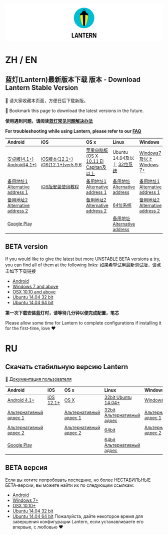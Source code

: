 ![cover page](cover_page.png)
# ZH / EN
## 蓝灯(Lantern)最新版本下载 版本 - Download Lantern Stable Version

📌 请大家收藏本页面，方便日后下载新版。

📌 Bookmark this page to download the latest versions in the future.

**使用遇到问题，请阅读[蓝灯常见问题解决办法](https://github.com/getlantern/lantern/wiki)** 

**For troubleshooting while using Lantern, please refer to our [FAQ](https://github.com/getlantern/lantern/wiki)** 

<!-- 
### Windows
- [Windows7及以上 Windows 7+](https://gitlab.com/getlantern/lantern-binaries-mirror/-/raw/master/lantern-installer.exe)      
- [备用地址1 Alternative address 1](https://s3.amazonaws.com/lantern/lantern-installer.exe)  
- [备用地址2 Alternative address 2](https://github.com/getlantern/lantern-binaries/raw/master/lantern-installer.exe)  
### Android
- [安卓版(4.1+) Android(4.1+)](https://gitlab.com/getlantern/lantern-binaries-mirror/-/raw/master/lantern-installer.apk)      
- [备用地址1 Alternative address 1](https://s3.amazonaws.com/lantern/lantern-installer.apk)  
- [备用地址2 Alternative address 2](https://github.com/getlantern/lantern-binaries/raw/master/lantern-installer.apk)  
- [Google Play](https://play.google.com/store/apps/details?id=org.getlantern.lantern) 

### iOS
- [iOS版本(12.1+) iOS(12.1+)ver5.9.6](https://apps.apple.com/app/id1457872372?l=zh_cn) 
- [iOS版安装使用教程](https://github.com/getlantern/lantern/wiki/%E8%93%9D%E7%81%AFiOS%E5%AE%89%E8%A3%85%E4%BD%BF%E7%94%A8%E6%95%99%E7%A8%8B)

### OS X
- [苹果电脑版(OS X 10.11 El Capitan及以上](https://gitlab.com/getlantern/lantern-binaries-mirror/-/raw/master/lantern-installer.dmg)      
- [备用地址1 Alternative address 1](https://s3.amazonaws.com/lantern/lantern-installer.dmg)  
- [备用地址2 Alternative address 2](https://github.com/getlantern/lantern-binaries/raw/master/lantern-installer.dmg) 

### Linux
- Ubuntu 14.04及以上 [32位系统](https://github.com/getlantern/lantern-binaries/raw/master/lantern-installer-32-bit.deb)      
- [备用地址 Alternative address](https://s3.amazonaws.com/lantern/lantern-installer-32-bit.deb)  
- [64位系统](https://github.com/getlantern/lantern-binaries/raw/master/lantern-installer-64-bit.deb)      
- [备用地址 Alternative address](https://s3.amazonaws.com/lantern/lantern-installer-64-bit.deb) -->


| Android |  iOS  | OS x | Linux | Windows |
|:------|:------|:------|:------| :------|
| [安卓版(4.1+) Android(4.1+)](https://gitlab.com/getlantern/lantern-binaries-mirror/-/raw/master/lantern-installer.apk)   | [iOS版本(12.1+) iOS(12.1+)ver5.9.6](https://apps.apple.com/app/id1457872372?l=zh_cn) | [苹果电脑版(OS X 10.11 El Capitan及以上](https://gitlab.com/getlantern/lantern-binaries-mirror/-/raw/master/lantern-installer.dmg) | Ubuntu 14.04及以上 [32位系统](https://github.com/getlantern/lantern-binaries/raw/master/lantern-installer-32-bit.deb) | [Windows7及以上 Windows 7+](https://gitlab.com/getlantern/lantern-binaries-mirror/-/raw/master/lantern-installer.exe) |
| [备用地址1 Alternative address 1](https://s3.amazonaws.com/lantern/lantern-installer.apk)    |  [iOS版安装使用教程](https://github.com/getlantern/lantern/wiki/%E8%93%9D%E7%81%AFiOS%E5%AE%89%E8%A3%85%E4%BD%BF%E7%94%A8%E6%95%99%E7%A8%8B) | [备用地址1 Alternative address 1](https://s3.amazonaws.com/lantern/lantern-installer.dmg)  |   [备用地址 Alternative address](https://s3.amazonaws.com/lantern/lantern-installer-32-bit.deb) | [备用地址1 Alternative address 1](https://s3.amazonaws.com/lantern/lantern-installer.exe)  |
| [备用地址2 Alternative address 2](https://github.com/getlantern/lantern-binaries/raw/master/lantern-installer.apk)   |  |    [备用地址2 Alternative address 2](https://github.com/getlantern/lantern-binaries/raw/master/lantern-installer.dmg) |    [64位系统](https://github.com/getlantern/lantern-binaries/raw/master/lantern-installer-64-bit.deb) | [备用地址2 Alternative address 2](https://github.com/getlantern/lantern-binaries/raw/master/lantern-installer.exe) |
| [Google Play](https://play.google.com/store/apps/details?id=org.getlantern.lantern)   |  |     |    [备用地址 Alternative address](https://s3.amazonaws.com/lantern/lantern-installer-64-bit.deb) | 



## BETA version
If you would like to give the latest but more UNSTABLE BETA versions a try, you can find all of them at the following links: 如果希望试用最新测试版，请点击如下下载链接
- [Android](https://raw.githubusercontent.com/getlantern/lantern-binaries/master/lantern-installer-preview.apk)
- [Windows 7 and above](https://raw.githubusercontent.com/getlantern/lantern-binaries/master/lantern-installer-preview.exe)
- [OSX 10.10 and above](https://raw.githubusercontent.com/getlantern/lantern-binaries/master/lantern-installer-preview.dmg)
- [Ubuntu 14.04 32 bit](https://raw.githubusercontent.com/getlantern/lantern-binaries/master/lantern-installer-preview-32-bit.deb)
- [Ubuntu 14.04 64 bit](https://raw.githubusercontent.com/getlantern/lantern-binaries/master/lantern-installer-preview-64-bit.deb)

**第一次下载安装蓝灯时，请等待几分钟以便完成配置，笔芯**

Please allow some time for Lantern to complete configurations if installing it for the first-time, love ❤️

# RU
## Скачать стабильную версию Lantern
📌  [Документация пользователя](https://github.com/getlantern/lantern/blob/kr/cleanup_plus_docs/docs/desktop_ru.pdf)

<!-- ### Android
- [Android 4.1+](https://gitlab.com/getlantern/lantern-binaries-mirror/-/raw/master/lantern-installer.apk)      
- [Альтернативный адрес 1](https://s3.amazonaws.com/lantern/lantern-installer.apk)  
- [Альтернативный адрес 2](https://github.com/getlantern/lantern-binaries/raw/master/lantern-installer.apk)  
- [Google Play](https://play.google.com/store/apps/details?id=org.getlantern.lantern) 
### Windows
- [Windows 7+](https://gitlab.com/getlantern/lantern-binaries-mirror/-/raw/master/lantern-installer.exe)  
- [Альтернативный адрес 1](https://s3.amazonaws.com/lantern/lantern-installer.exe)
- [Альтернативный адрес 2](https://github.com/getlantern/lantern-binaries/raw/master/lantern-installer.exe)
### iOS
- [iOS 12.1+](https://apps.apple.com/ru/app/%E8%93%9D%E7%81%AF-lantern-%E7%A7%92%E6%9D%80vpn/id1457872372) 
### OS X
- [OS X](https://gitlab.com/getlantern/lantern-binaries-mirror/-/raw/master/lantern-installer.dmg)      
- [Альтернативный адрес 1](https://s3.amazonaws.com/lantern/lantern-installer.dmg)  
- [Альтернативный адрес 2](https://github.com/getlantern/lantern-binaries/raw/master/lantern-installer.dmg) 
### Linux
- [32bit Ubuntu 14.04+](https://github.com/getlantern/lantern-binaries/raw/master/lantern-installer-32-bit.deb)      
- [32bit Альтернативный адрес](https://s3.amazonaws.com/lantern/lantern-installer-32-bit.deb)  
- [64bit](https://github.com/getlantern/lantern-binaries/raw/master/lantern-installer-64-bit.deb)      
- [64bit Альтернативный адрес](https://s3.amazonaws.com/lantern/lantern-installer-64-bit.deb)  -->

| Android |  iOS  | OS x | Linux | Windows |
|:------|:------|:------|:------| :------|
| [Android 4.1+](https://gitlab.com/getlantern/lantern-binaries-mirror/-/raw/master/lantern-installer.apk)   | [iOS 12.1+](https://apps.apple.com/ru/app/%E8%93%9D%E7%81%AF-lantern-%E7%A7%92%E6%9D%80vpn/id1457872372) | [OS X](https://gitlab.com/getlantern/lantern-binaries-mirror/-/raw/master/lantern-installer.dmg) | [32bit Ubuntu 14.04+](https://github.com/getlantern/lantern-binaries/raw/master/lantern-installer-32-bit.deb) | [Windows 7+](https://gitlab.com/getlantern/lantern-binaries-mirror/-/raw/master/lantern-installer.exe)  |
| [Альтернативный адрес 1](https://s3.amazonaws.com/lantern/lantern-installer.apk)   |  |[Альтернативный адрес 1](https://s3.amazonaws.com/lantern/lantern-installer.dmg)  | [32bit Альтернативный адрес](https://s3.amazonaws.com/lantern/lantern-installer-32-bit.deb) | [Альтернативный адрес 1](https://s3.amazonaws.com/lantern/lantern-installer.exe) |
| [Альтернативный адрес 2](https://github.com/getlantern/lantern-binaries/raw/master/lantern-installer.apk) |  |[Альтернативный адрес 2](https://github.com/getlantern/lantern-binaries/raw/master/lantern-installer.dmg)  | [64bit](https://github.com/getlantern/lantern-binaries/raw/master/lantern-installer-64-bit.deb) | [Альтернативный адрес 2](https://github.com/getlantern/lantern-binaries/raw/master/lantern-installer.exe) |
| [Google Play](https://play.google.com/store/apps/details?id=org.getlantern.lantern)  |  |  | [64bit Альтернативный адрес](https://s3.amazonaws.com/lantern/lantern-installer-64-bit.deb) |   |

## BETA версия
Если вы хотите попробовать последние, но более НЕСТАБИЛЬНЫЕ БЕТА-версии, вы можете найти их по следующим ссылкам:
- [Android](https://raw.githubusercontent.com/getlantern/lantern-binaries/master/lantern-installer-preview.apk)
- [Windows 7+](https://raw.githubusercontent.com/getlantern/lantern-binaries/master/lantern-installer-preview.exe)
- [OSX 10.10+](https://raw.githubusercontent.com/getlantern/lantern-binaries/master/lantern-installer-preview.dmg)
- [Ubuntu 14.04 32 bit](https://raw.githubusercontent.com/getlantern/lantern-binaries/master/lantern-installer-preview-32-bit.deb)
- [Ubuntu 14.04 64 bit](https://raw.githubusercontent.com/getlantern/lantern-binaries/master/lantern-installer-preview-64-bit.deb)
Пожалуйста, дайте некоторое время для завершения конфигурации Lantern, если устанавливаете его впервые, с любовью ❤️
